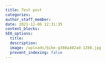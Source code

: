 ```yaml
---
title: Test post
categories:
author_staff_member:
date: 2021-12-06 12:31:35
content_blocks:
SEO_options:
  title:
  description:
  image: /uploads/bike-g308a402ad-1280.jpg
  prevent_indexing: false
---
```

